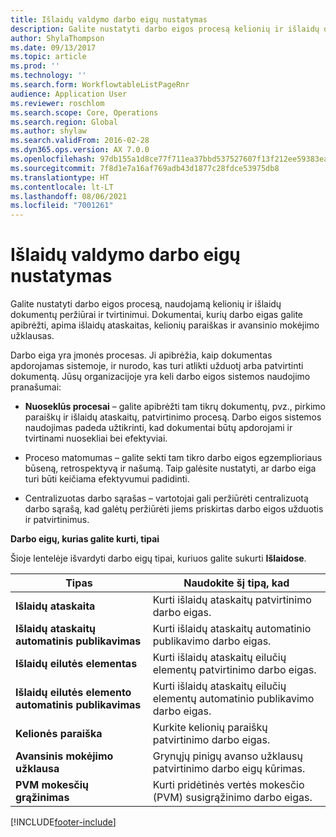 ```yaml
---
title: Išlaidų valdymo darbo eigų nustatymas
description: Galite nustatyti darbo eigos procesą kelionių ir išlaidų dokumentų peržiūrai ir tvirtinimui.
author: ShylaThompson
ms.date: 09/13/2017
ms.topic: article
ms.prod: ''
ms.technology: ''
ms.search.form: WorkflowtableListPageRnr
audience: Application User
ms.reviewer: roschlom
ms.search.scope: Core, Operations
ms.search.region: Global
ms.author: shylaw
ms.search.validFrom: 2016-02-28
ms.dyn365.ops.version: AX 7.0.0
ms.openlocfilehash: 97db155a1d8ce77f711ea37bbd537527607f13f212ee59383ea165f5e46b81ba
ms.sourcegitcommit: 7f8d1e7a16af769adb43d1877c28fdce53975db8
ms.translationtype: HT
ms.contentlocale: lt-LT
ms.lasthandoff: 08/06/2021
ms.locfileid: "7001261"
---
```

# <a name="set-up-expense-management-workflows"></a>Išlaidų valdymo darbo eigų nustatymas

Galite nustatyti darbo eigos procesą, naudojamą kelionių ir išlaidų dokumentų peržiūrai ir tvirtinimui. Dokumentai, kurių darbo eigas galite apibrėžti, apima išlaidų ataskaitas, kelionių paraiškas ir avansinio mokėjimo užklausas.

Darbo eiga yra įmonės procesas. Ji apibrėžia, kaip dokumentas apdorojamas sistemoje, ir nurodo, kas turi atlikti užduotį arba patvirtinti dokumentą. Jūsų organizacijoje yra keli darbo eigos sistemos naudojimo pranašumai:

-   **Nuoseklūs procesai** – galite apibrėžti tam tikrų dokumentų, pvz., pirkimo paraiškų ir išlaidų ataskaitų, patvirtinimo procesą. Darbo eigos sistemos naudojimas padeda užtikrinti, kad dokumentai būtų apdorojami ir tvirtinami nuosekliai bei efektyviai.

-   Proceso matomumas – galite sekti tam tikro darbo eigos egzemplioriaus būseną, retrospektyvą ir našumą. Taip galėsite nustatyti, ar darbo eiga turi būti keičiama efektyvumui padidinti.

-   Centralizuotas darbo sąrašas – vartotojai gali peržiūrėti centralizuotą darbo sąrašą, kad galėtų peržiūrėti jiems priskirtas darbo eigos užduotis ir patvirtinimus. 

**Darbo eigų, kurias galite kurti, tipai**

Šioje lentelėje išvardyti darbo eigų tipai, kuriuos galite sukurti **Išlaidose**.


|              <strong>Tipas</strong>              |                   <strong>Naudokite šį tipą, kad</strong>                   |
|-------------------------------------------------|-----------------------------------------------------------------------|
|         <strong>Išlaidų ataskaita</strong>         |            Kurti išlaidų ataskaitų patvirtinimo darbo eigas.             |
|  <strong>Išlaidų ataskaitų automatinis publikavimas</strong>   |        Kurti išlaidų ataskaitų automatinio publikavimo darbo eigas.        |
|       <strong>Išlaidų eilutės elementas</strong>        |     Kurti išlaidų ataskaitų eilučių elementų patvirtinimo darbo eigas.      |
| <strong>Išlaidų eilutės elemento automatinis publikavimas</strong> | Kurti išlaidų ataskaitų eilučių elementų automatinio publikavimo darbo eigas. |
|       <strong>Kelionės paraiška</strong>       |          Kurkite kelionių paraiškų patvirtinimo darbo eigas.           |
|      <strong>Avansinis mokėjimo užklausa</strong>      |         Grynųjų pinigų avanso užklausų patvirtinimo darbo eigų kūrimas.          |
|        <strong>PVM mokesčių grąžinimas</strong>        | Kurti pridėtinės vertės mokesčio (PVM) susigrąžinimo darbo eigas.  |



[!INCLUDE[footer-include](../includes/footer-banner.md)]